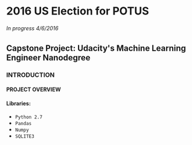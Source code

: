 # 2016 US Election for POTUS

###### In progress 4/6/2016

## Capstone Project: Udacity's Machine Learning Engineer Nanodegree

### INTRODUCTION

#### PROJECT OVERVIEW

#### Libraries:
  - `Python 2.7`
  - `Pandas`
  - `Numpy`
  - `SQLITE3`


